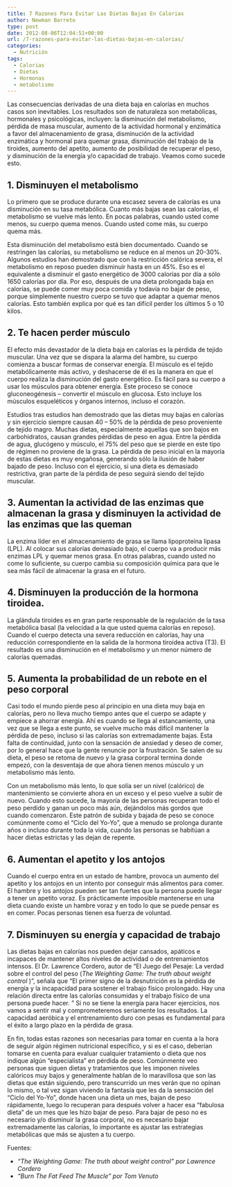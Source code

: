 ```yaml
---
title: 7 Razones Para Evitar Las Dietas Bajas En Calorias
author: Newman Barreto
type: post
date: 2012-08-06T12:04:51+00:00
url: /7-razones-para-evitar-las-dietas-bajas-en-calorias/
categories:
  - Nutrición
tags:
  - Calorias
  - Dietas
  - Hormonas
  - metabolismo
---
```

Las consecuencias derivadas de una dieta baja en calorías en muchos casos son inevitables. Los resultados son de naturaleza son metabólicas, hormonales y psicológicas, incluyen: la disminución del metabolismo, pérdida de masa muscular, aumento de la actividad hormonal y enzimática a favor del almacenamiento de grasa, disminución de la actividad enzimática y hormonal para quemar grasa, disminución del trabajo de la tiroides, aumento del apetito, aumento de posibilidad de recuperar el peso, y disminución de la energía y/o capacidad de trabajo. Veamos como sucede esto.

## 1. Disminuyen el metabolismo

Lo primero que se produce durante una escasez severa de calorías es una disminución en su tasa metabólica. Cuanto más bajas sean las calorías, el metabolismo se vuelve más lento. En pocas palabras, cuando usted come menos, su cuerpo quema menos. Cuando usted come más, su cuerpo quema más.

Esta disminución del metabolismo está bien documentado. Cuando se restringen las calorías, su metabolismo se reduce en al menos un 20-30%. Algunos estudios han demostrado que con la restricción calórica severa, el metabolismo en reposo pueden disminuir hasta en un 45%. Eso es el equivalente a disminuir el gasto energético de 3000 calorías por día a sólo 1650 calorías por día. Por eso, después de una dieta prolongada baja en calorías, se puede comer muy poca comida y todavía no bajar de peso, porque simplemente nuestro cuerpo se tuvo que adaptar a quemar menos calorías. Esto también explica por qué es tan difícil perder los últimos 5 o 10 kilos.

## 2. Te hacen perder músculo

El efecto más devastador de la dieta baja en calorías es la pérdida de tejido muscular. Una vez que se dispara la alarma del hambre, su cuerpo comienza a buscar formas de conservar energía. El músculo es el tejido metabólicamente más activo, y deshacerse de él es la manera en que el cuerpo realiza la disminución del gasto energético. Es fácil para su cuerpo a usar los músculos para obtener energía. Este proceso se conoce gluconeogénesis &#8211; convertir el músculo en glucosa. Esto incluye los músculos esqueléticos y órganos internos, incluso el corazón.

Estudios tras estudios han demostrado que las dietas muy bajas en calorías y sin ejercicio siempre causan 40 &#8211; 50% de la pérdida de peso proveniente de tejido magro. Muchas dietas, especialmente aquellas que son bajos en carbohidratos, causan grandes pérdidas de peso en agua. Entre la pérdida de agua, glucógeno y músculo, el 75% del peso que se pierde en este tipo de régimen no proviene de la grasa. La pérdida de peso inicial en la mayoría de estas dietas es muy engañosa, generando sólo la ilusión de haber bajado de peso. Incluso con el ejercicio, si una dieta es demasiado restrictiva, gran parte de la pérdida de peso seguirá siendo del tejido muscular.

## 3. Aumentan la actividad de las enzimas que almacenan la grasa y disminuyen la actividad de las enzimas que las queman

La enzima líder en el almacenamiento de grasa se llama lipoproteína lipasa (LPL). Al colocar sus calorías demasiado bajo, el cuerpo va a producir más enzimas LPL y quemar menos grasa. En otras palabras, cuando usted no come lo suficiente, su cuerpo cambia su composición química para que le sea más fácil de almacenar la grasa en el futuro.

## 4. Disminuyen la producción de la hormona tiroidea.

La glándula tiroides es en gran parte responsable de la regulación de la tasa metabólica basal (la velocidad a la que usted quema calorías en reposo). Cuando el cuerpo detecta una severa reducción en calorías, hay una reducción correspondiente en la salida de la hormona tiroidea activa (T3). El resultado es una disminución en el metabolismo y un menor número de calorías quemadas.

## 5. Aumenta la probabilidad de un rebote en el peso corporal

Casi todo el mundo pierde peso al principio en una dieta muy baja en calorías, pero no lleva mucho tiempo antes que el cuerpo se adapte y empiece a ahorrar energía. Ahí es cuando se llega al estancamiento, una vez que se llega a este punto, se vuelve mucho más difícil mantener la pérdida de peso, incluso si las calorías son extremadamente bajas. Esta falta de continuidad, junto con la sensación de ansiedad y deseo de comer, por lo general hace que la gente renuncie por la frustración. Se salen de su dieta, el peso se retoma de nuevo y la grasa corporal termina donde empezó, con la desventaja de que ahora tienen menos músculo y un metabolismo más lento.

Con un metabolismo más lento, lo que solía ser un nivel (calórico) de mantenimiento se convierte ahora en un exceso y el peso vuelve a subir de nuevo. Cuando esto sucede, la mayoría de las personas recuperan todo el peso perdido y ganan un poco más aún, dejándolos más gordos que cuando comenzaron. Este patrón de subida y bajada de peso se conoce comúnmente como el &#8220;Ciclo del Yo-Yo&#8221;, que a menudo se prolonga durante años o incluso durante toda la vida, cuando las personas se habitúan a hacer dietas estrictas y las dejan de repente.

## 6. Aumentan el apetito y los antojos

Cuando el cuerpo entra en un estado de hambre, provoca un aumento del apetito y los antojos en un intento por conseguir más alimentos para comer. El hambre y los antojos pueden ser tan fuertes que la persona puede llegar a tener un apetito voraz. Es prácticamente imposible mantenerse en una dieta cuando existe un hambre voraz y en todo lo que se puede pensar es en comer. Pocas personas tienen esa fuerza de voluntad.

## 7. Disminuyen su energía y capacidad de trabajo

Las dietas bajas en calorías nos pueden dejar cansados, apáticos e incapaces de mantener altos niveles de actividad o de entrenamientos intensos. El Dr. Lawrence Cordero, autor de &#8220;El Juego del Pesaje: La verdad sobre el control del peso (_The Weighting Game: The truth about weight control_ )&#8221;, señala que &#8220;El primer signo de la desnutrición es la pérdida de energía y la incapacidad para sostener el trabajo físico prolongado. Hay una relación directa entre las calorías consumidas y el trabajo físico de una persona puede hacer. &#8221; Si no se tiene la energía para hacer ejercicios, nos vamos a sentir mal y comprometeremos seriamente los resultados. La capacidad aeróbica y el entrenamiento duro con pesas es fundamental para el éxito a largo plazo en la pérdida de grasa.

En fin, todas estas razones son necesarias para tomar en cuenta a la hora de seguir algún régimen nutricional específico, y si es el caso, deberían tomarse en cuenta para evaluar cualquier tratamiento o dieta que nos indique algún &#8220;especialista&#8221; en pérdida de peso. Comúnmente veo personas que siguen dietas y tratamientos que les imponen niveles calóricos muy bajos y generalmente hablan de lo maravillosa que son las dietas que están siguiendo, pero transcurrido un mes verán que no opinan lo mismo, o tal vez sigan viviendo la fantasía que les da la sensación del &#8220;Ciclo del Yo-Yo&#8221;, donde hacen una dieta un mes, bajan de peso rápidamente, luego lo recuperan para después volver a hacer esa &#8220;fabulosa dieta&#8221; de un mes que les hizo bajar de peso. Para bajar de peso no es necesario y/o disminuir la grasa corporal, no es necesario bajar extremadamente las calorías, lo importante es ajustar las estrategias metabólicas que más se ajusten a tu cuerpo.

Fuentes:

  * _<cite title="referencias">&#8220;The Weighting Game: The truth about weight control&#8221; por Lawrence Cordero</cite>_
  * <cite title="referencias"><em>&#8220;Burn The Fat Feed The Muscle&#8221;</em> por Tom Venuto</cite>